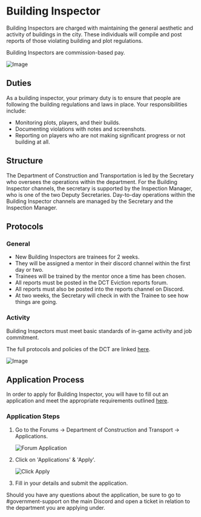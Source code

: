 # Building Inspector

Building Inspectors are charged with maintaining the general aesthetic and activity of buildings in the city. These individuals will compile and post reports of those violating building and plot regulations.

Building Inspectors are commission-based pay.

![Image](https://media.discordapp.net/attachments/838356841217916989/1165656779523379260/2022-06-18_18.36.26.png?ex=6547a579&is=65353079&hm=b2a5ca44964a928909fff483e3e9f7a772148de32e87d5896b26bb8342b850c1&=&width=1266&height=671)

## Duties

As a building inspector, your primary duty is to ensure that people are following the building regulations and laws in place. Your responsibilities include:
- Monitoring plots, players, and their builds.
- Documenting violations with notes and screenshots.
- Reporting on players who are not making significant progress or not building at all.

## Structure

The Department of Construction and Transportation is led by the Secretary who oversees the operations within the department. For the Building Inspector channels, the secretary is supported by the Inspection Manager, who is one of the two Deputy Secretaries. Day-to-day operations within the Building Inspector channels are managed by the Secretary and the Inspection Manager.

## Protocols

### General

- New Building Inspectors are trainees for 2 weeks.
- They will be assigned a mentor in their discord channel within the first day or two.
- Trainees will be trained by the mentor once a time has been chosen.
- All reports must be posted in the DCT Eviction reports forum.
- All reports must also be posted into the reports channel on Discord.
- At two weeks, the Secretary will check in with the Trainee to see how things are going.

### Activity

Building Inspectors must meet basic standards of in-game activity and job commitment.

The full protocols and policies of the DCT are linked [here](https://www.democracycraft.net/forums/information-policy.43/).

![Image](https://media.discordapp.net/attachments/838356841217916989/1165658731212709899/2022-06-17_00.53.55.png?ex=6547a74a&is=6535324a&hm=6b8be51ae184d8bc8d26f1718869144f2c09e98675d8930ff5657810a893aa5d&=&width=1266&height=671)

## Application Process

In order to apply for Building Inspector, you will have to fill out an application and meet the appropriate requirements outlined [here](https://www.democracycraft.net/threads/application-information.8/).

### Application Steps

1. Go to the Forums -> Department of Construction and Transport -> Applications.
   
   ![Forum Application](https://i.imgur.com/5FIdjZk.png)
   
3. Click on 'Applications' & 'Apply'.
   
   ![Click Apply](https://i.imgur.com/CDWowgw.png)
   
5. Fill in your details and submit the application.

Should you have any questions about the application, be sure to go to #government-support on the main Discord and open a ticket in relation to the department you are applying under.
